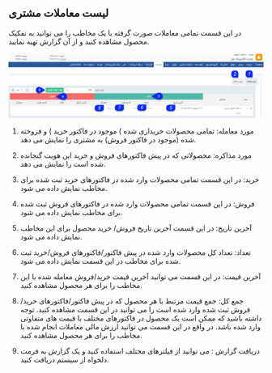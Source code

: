 ﻿##  لیست معاملات مشتری 



در این قسمت تمامی معاملات صورت گرفته با یک مخاطب را می توانید به تفکیک محصول مشاهده کنید و از آن گزارش تهیه نمایید.

![](Transactions.jpg)

1. مورد معامله: تمامی محصولات خریداری شده ) موجود در فاکتور خرید ) و فروخته شده  (موجود در فاکتور فروش) به مشتری را نمایش می دهد.

2. مورد مذاکره: محصولاتی که در پیش فاکتورهای فروش و خرید این هویت گنجانده شده است را نمایش می دهد.

3. خرید: در این قسمت تمامی محصولات وارد شده در فاکتورهای خرید ثبت شده برای مخاطب نمایش داده می شود.

4. فروش: در این قسمت تمامی محصولات وارد شده در فاکتورهای فروش ثبت شده برای مخاطب نمایش داده می شود.

5. آخرین تاریخ: در این قسمت آخرین تاریخ فروش/ خرید محصول برای این مخاطب نمایش داده می شود.

6. تعداد: تعداد کل محصولات وارد شده در پیش فاکتور/فاکتورهای فروش/خرید ثبت شده برای مخاطب در این قسمت نمایش داده می شود.

7. آخرین قیمت: در این قسمت می توانید آخرین قیمت خرید/فروش معامله شده با این مخاطب را برای هر محصول مشاهده کنید.

8. جمع کل: جمع قیمت مرتبط با هر محصول که در پیش فاکتور/فاکتورهای خرید/ فروش ثبت شده وارد شده است را می توانید در این قسمت مشاهده کنید. توجه داشته باشید که ممکن است یک محصول در فاکتورهای مختلف با قیمت های متفاوتی وارد شده باشد. در واقع در این قسمت می توانید ارزش مالی معاملات انجام شده با مخاطب را برای هر محصول مشاهده کنید.

9. دریافت گزارش : می توانید از فیلترهای مختلف استفاده کنید و یک گزارش به فرمت دلخواه از سیستم دریافت کنید.

